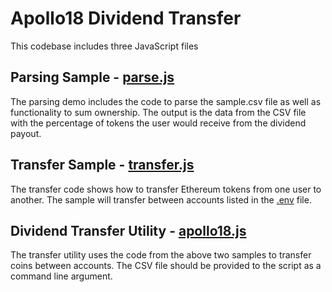 # Apollo18 Dividend Transfer

This codebase includes three JavaScript files

## Parsing Sample - [parse.js](parse.js)
The parsing demo includes the code to parse the sample.csv file as well as functionality to sum ownership. The output is the data from the CSV file with the percentage of tokens the user would receive from the dividend payout. 

## Transfer Sample - [transfer.js](transfer.js)
The transfer code shows how to transfer Ethereum tokens from one user to another. The sample will transfer between accounts listed in the [.env](.env) file. 

## Dividend Transfer Utility - [apollo18.js](apollo18.js)
The transfer utility uses the code from the above two samples to transfer coins between accounts. The CSV file should be provided to the script as a command line argument.